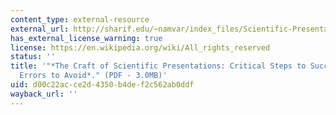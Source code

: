 ```yaml
---
content_type: external-resource
external_url: http://sharif.edu/~namvar/index_files/Scientific-Presentation.pdf
has_external_license_warning: true
license: https://en.wikipedia.org/wiki/All_rights_reserved
status: ''
title: '"*The Craft of Scientific Presentations: Critical Steps to Succeed and Critical
  Errors to Avoid*." (PDF - 3.0MB)'
uid: d00c22ac-ce2d-4350-b4de-f2c562ab0ddf
wayback_url: ''
---
```

